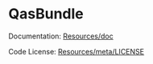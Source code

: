 QasBundle
=========

Documentation: 
[Resources/doc](Resources/doc/index.md)
    
Code License:
[Resources/meta/LICENSE](Resources/meta/LICENSE)